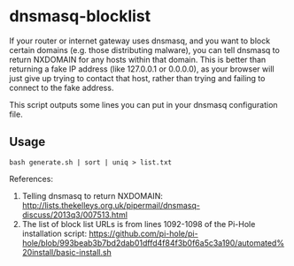 # dnsmasq-blocklist

If your router or internet gateway uses dnsmasq, and you want to block certain domains (e.g. those distributing malware), you can tell dnsmasq to return NXDOMAIN for any hosts within that domain. This is better than returning a fake IP address (like 127.0.0.1 or 0.0.0.0), as your browser will just give up trying to contact that host, rather than trying and failing to connect to the fake address.

This script outputs some lines you can put in your dnsmasq configuration file.

## Usage
```
bash generate.sh | sort | uniq > list.txt
```

References:
1. Telling dnsmasq to return NXDOMAIN: http://lists.thekelleys.org.uk/pipermail/dnsmasq-discuss/2013q3/007513.html
2. The list of block list URLs is from lines 1092-1098 of the Pi-Hole installation script: https://github.com/pi-hole/pi-hole/blob/993beab3b7bd2dab01dffd4f84f3b0f6a5c3a190/automated%20install/basic-install.sh
